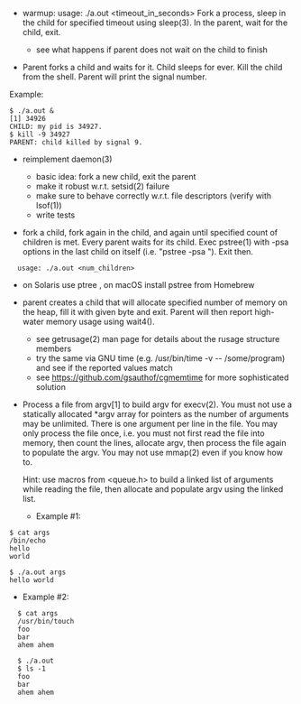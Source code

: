 - warmup:
  usage: ./a.out <timeout_in_seconds>
  Fork a process, sleep in the child for specified timeout using sleep(3). 
  In the parent, wait for the child, exit.
  - see what happens if parent does not wait on the child to finish
  
- Parent forks a child and waits for it.  Child sleeps for ever. 
  Kill the child from the shell.  Parent will print the signal number.

Example:
```
$ ./a.out &
[1] 34926
CHILD: my pid is 34927.
$ kill -9 34927
PARENT: child killed by signal 9.
```
- reimplement daemon(3)
  - basic idea: fork a new child, exit the parent
  - make it robust w.r.t. setsid(2) failure
  - make sure to behave correctly w.r.t. file descriptors (verify with lsof(1))
  - write tests

- fork a child, fork again in the child, and again until specified count of children is met.
  Every parent waits for its child. 
  Exec pstree(1) with -psa options in the last child on itself (i.e. "pstree -psa <childs-pid>"). 
  Exit then.
```
  usage: ./a.out <num_children>
```
  - on Solaris use ptree <pid>, on macOS install pstree from Homebrew
  
- parent creates a child that will allocate specified number of memory on the heap, 
  fill it with given byte and exit.
  Parent will then report high-water memory usage using wait4().
  
  - see getrusage(2) man page for details about the rusage structure members
  - try the same via GNU time (e.g. /usr/bin/time -v -- /some/program) and see 
    if the reported values match
  - see https://github.com/gsauthof/cgmemtime for more sophisticated solution
  
- Process a file from argv[1] to build argv for execv(2).  You must not
  use a statically allocated *argv array for pointers as the number of
  arguments may be unlimited.  There is one argument per line in the file.
  You may only process the file once, i.e. you must not first read the
  file into memory, then count the lines, allocate argv, then process the
  file again to populate the argv.  You may not use mmap(2) even if you
  know how to.

  Hint: use macros from <queue.h> to build a linked list of arguments
  while reading the file, then allocate and populate argv using the linked
  list.

  - Example #1:
```
$ cat args
/bin/echo
hello
world

$ ./a.out args
hello world
```
  - Example #2:
```  
  $ cat args
  /usr/bin/touch
  foo
  bar
  ahem ahem
  
  $ ./a.out
  $ ls -1
  foo
  bar
  ahem ahem
```

